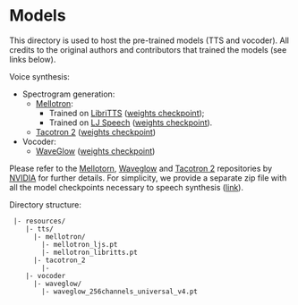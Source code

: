 # Models

This directory is used to host the pre-trained models (TTS and vocoder).
All credits to the original authors and contributors that trained the models (see links below).

Voice synthesis:
- Spectrogram generation:
  - [Mellotron](https://doi.org/10.1109/ICASSP40776.2020.9054556):
    - Trained on [LibriTTS](https://openslr.org/60/) ([weights checkpoint](https://drive.google.com/open?id=1ZesPPyRRKloltRIuRnGZ2LIUEuMSVjkI));
    - Trained on [LJ Speech](https://keithito.com/LJ-Speech-Dataset/) ([weights checkpoint](https://drive.google.com/open?id=1UwDARlUl8JvB2xSuyMFHFsIWELVpgQD4)).  
  - [Tacotron 2](https://doi.org/10.1109/ICASSP.2018.8461368) ([weights checkpoint](https://drive.google.com/file/d/1c5ZTuT7J08wLUoVZ2KkUs_VdZuJ86ZqA/view?usp=sharing))
- Vocoder:
  - [WaveGlow](https://doi.org/10.1109/ICASSP.2019.8683143) ([weights checkpoint](https://drive.google.com/open?id=1okuUstGoBe_qZ4qUEF8CcwEugHP7GM_b))
  
Please refer to the [Mellotorn](https://github.com/NVIDIA/mellotron), [Waveglow](https://github.com/NVIDIA/waveglow) and [Tacotron 2](https://github.com/NVIDIA/tacotron2) repositories by [NVIDIA](https://www.nvidia.com) for further details.
For simplicity, we provide a separate zip file with all the model checkpoints necessary to speech synthesis ([link]()).

Directory structure:
```
 |- resources/
    |- tts/
      |- mellotron/
        |- mellotron_ljs.pt
        |- mellotron_libritts.pt
      |- tacotron_2
        |- 
    |- vocoder
      |- waveglow/
        |- waveglow_256channels_universal_v4.pt
```
